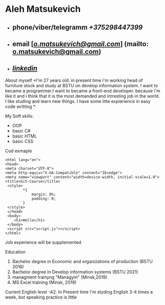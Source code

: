 # **Aleh Matsukevich**

*   ## phone/viber/telegramm *+375298447399* 
*   ## email [*o.matsukevich@gmail.com*] (mailto: o.matsukevich@gmail.com)
*   ## [*linkedin*](https://www.linkedin.com/in/%D0%BE%D0%BB%D0%B5%D0%B3-%D0%BC%D0%B0%D1%86%D1%83%D0%BA%D0%B5%D0%B2%D0%B8%D1%87-781b77197/)

About myself
*I'm 27 years old. in present time i'm working head of furniture stock and study at BSTU on develop information system. I want to became a programmer.I want to became a front-end developer. because i'm like it and i think that it is the most demanded and intresting job in the world. I like studing and learn new things. I have some litte expierience in easy code writting *

My Soft skills: 
*   OOP
*   basic C#
*   basic HTML
*   basic CSS

Cod exmaple
``` <!DOCTYPE html>
<html lang="en">
<head>
<meta charset="UTF-8">
<meta http-equiv="X-UA-Compatible" content="IE=edge">
<meta name="viewport" content="width=device-width, initial-scale=1.0">
<title>Git-Course</title>
 <style>
        *{
            margin: 0%;
            padding: 0;
        }
 </style>
 </head>
 <body>
    <h1>Hello</h1>
 </body>
 <script src="script.js"></script>
</html> 
```

Job experience will be supplemented

Education 
1.  Bachelor degree in Economic and organizations of production (BSTU 2016)
2.  Bachelor degree in Develop information systems (BSTU 2021)
3.  managment trainyng "Managym" (Minsk,2019)  
4.  MS Excel training (Minsk, 2019)

Current English level -A2. In Present time I'm styding English 3-4 times a week, but speaking practice is little
